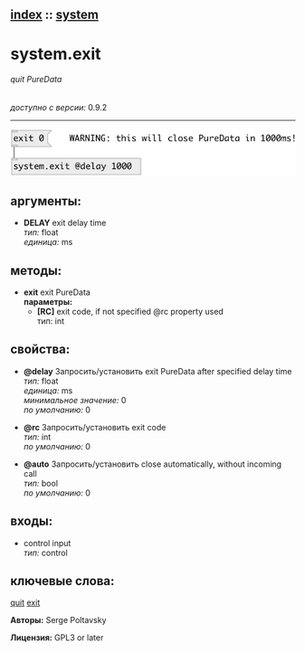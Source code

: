 [index](index.html) :: [system](category_system.html)
---

# system.exit

###### quit PureData

*доступно с версии:* 0.9.2

---




[![example](../examples/img/system.exit.jpg)](../examples/pd/system.exit.pd)



## аргументы:

* **DELAY**
exit delay time<br>
_тип:_ float<br>
_единица:_ ms<br>



## методы:

* **exit**
exit PureData<br>
  __параметры:__
  - **[RC]** exit code, if not specified @rc property used<br>
    тип: int <br>




## свойства:

* **@delay** 
Запросить/установить exit PureData after specified delay time<br>
_тип:_ float<br>
_единица:_ ms<br>
_минимальное значение:_ 0<br>
_по умолчанию:_ 0<br>

* **@rc** 
Запросить/установить exit code<br>
_тип:_ int<br>
_по умолчанию:_ 0<br>

* **@auto** 
Запросить/установить close automatically, without incoming call<br>
_тип:_ bool<br>
_по умолчанию:_ 0<br>



## входы:

* control input<br>
_тип:_ control





## ключевые слова:

[quit](keywords/quit.html)
[exit](keywords/exit.html)






**Авторы:** Serge Poltavsky




**Лицензия:** GPL3 or later





